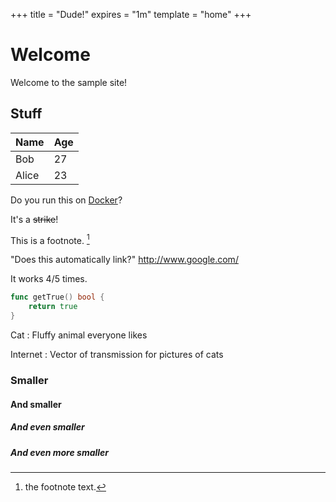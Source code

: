 +++
title = "Dude!"
expires = "1m"
template = "home"
+++
# Welcome
Welcome to the sample site!

## Stuff

<amp-img src="static/dude-512.png" alt="dude" layout="intrinsic" width="512" height="512"/>

Name    | Age
--------|------
Bob     | 27
Alice   | 23

Do you run this on [Docker]?

It's a ~~strike~~!

This is a footnote. [^1]

"Does this automatically link?" http://www.google.com/

It works 4/5 times.

```go
func getTrue() bool {
    return true
}
```

Cat
: Fluffy animal everyone likes

Internet
: Vector of transmission for pictures of cats

[^1]: the footnote text.

[Docker]: http://www.docker.com/

### Smaller

#### And smaller

##### And even smaller

##### And even more smaller
